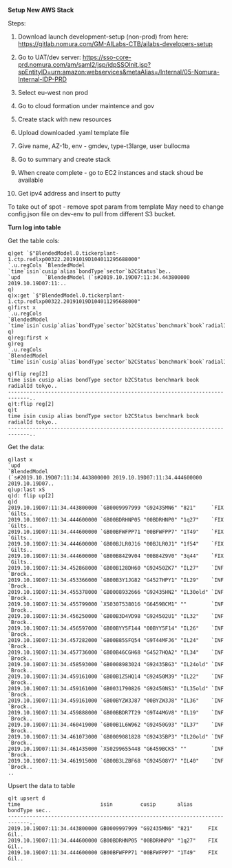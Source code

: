 **Setup New AWS Stack**

Steps:
1. Download launch development-setup (non-prod) from here:
https://gitlab.nomura.com/GM-AILabs-CTB/ailabs-developers-setup

2. Go to UAT/dev server:
https://sso-core-prd.nomura.com/am/saml2/jsp/idpSSOInit.jsp?spEntityID=urn:amazon:webservices&metaAlias=/Internal/05-Nomura-Internal-IDP-PRD

3. Select eu-west non prod
4. Go to cloud formation under maintence and gov
5. Create stack with new resources
6. Upload downloaded .yaml template file
7. Give name, AZ-1b, env - gmdev, type-t3large, user bullocma
8. Go to summary and create stack
9. When create complete - go to EC2 instances and stack shoud be available
10. Get ipv4 address and insert to putty

To take out of spot - remove spot param from template
May need to change config.json file on dev-env to pull from different S3 bucket.







**Turn log into table**

Get the table cols:
```
q)get `$"BlendedModel.0.tickerplant-1.ctp.redlxp00322.20191019D104011295688000"
`.u.regCols `BlendedModel `time`isin`cusip`alias`bondType`sector`b2CStatus`be..
`upd        `BlendedModel (`s#2019.10.19D07:11:34.443800000 2019.10.19D07:11:..
q)
q)x:get `$"BlendedModel.0.tickerplant-1.ctp.redlxp00322.20191019D104011295688000"
q)first x
`.u.regCols
`BlendedModel
`time`isin`cusip`alias`bondType`sector`b2CStatus`benchmark`book`radialId`toky..
q)
q)reg:first x
q)reg
`.u.regCols
`BlendedModel
`time`isin`cusip`alias`bondType`sector`b2CStatus`benchmark`book`radialId`toky..
```

```
q)flip reg[2]
time isin cusip alias bondType sector b2CStatus benchmark book radialId tokyo..
-----------------------------------------------------------------------------..
q)t:flip reg[2]
q)t
time isin cusip alias bondType sector b2CStatus benchmark book radialId tokyo..
-----------------------------------------------------------------------------..
```

Get the data:
```
q)last x
`upd
`BlendedModel
(`s#2019.10.19D07:11:34.443800000 2019.10.19D07:11:34.444600000 2019.10.19D07..
q)up:last xS
q)d: flip up[2]
q)d
2019.10.19D07:11:34.443800000 `GB0009997999 "G92435MN6" "821"     `FIX `Gilts..
2019.10.19D07:11:34.444600000 `GB00BDRHNP05 "00BDRHNP0" "1q27"    `FIX `Gilts..
2019.10.19D07:11:34.444600000 `GB00BFWFPP71 "00BFWFPP7" "1T49"    `FIX `Gilts..
2019.10.19D07:11:34.444600000 `GB00BJLR0J16 "00BJLR0J1" "1f54"    `FIX `Gilts..
2019.10.19D07:11:34.444600000 `GB00B84Z9V04 "00B84Z9V0" "3q44"    `FIX `Gilts..
2019.10.19D07:11:34.452868000 `GB00B128DH60 "G92450ZK7" "IL27"    `INF `Brock..
2019.10.19D07:11:34.453366000 `GB00B3Y1JG82 "G4527HPY1" "IL29"    `INF `Brock..
2019.10.19D07:11:34.455378000 `GB0008932666 "G92435HN2" "IL30old" `INF `Brock..
2019.10.19D07:11:34.455799000 `XS0307538016 "G6459BCM1" ""        `INF `Brock..
2019.10.19D07:11:34.456250000 `GB00B3D4VD98 "G924502U1" "IL32"    `INF `Brock..
2019.10.19D07:11:34.456597000 `GB00BYY5F144 "00BYY5F14" "IL26"    `INF `Brock..
2019.10.19D07:11:34.457282000 `GB00B85SFQ54 "G9T44MFJ6" "IL24"    `INF `Brock..
2019.10.19D07:11:34.457736000 `GB00B46CGH68 "G4527HQA2" "IL34"    `INF `Brock..
2019.10.19D07:11:34.458593000 `GB0008983024 "G92435BG3" "IL24old" `INF `Brock..
2019.10.19D07:11:34.459161000 `GB00B1Z5HQ14 "G92450M39" "IL22"    `INF `Brock..
2019.10.19D07:11:34.459161000 `GB0031790826 "G92450NS3" "IL35old" `INF `Brock..
2019.10.19D07:11:34.459161000 `GB00BYZW3J87 "00BYZW3J8" "IL36"    `INF `Brock..
2019.10.19D07:11:34.459888000 `GB00BBDR7T29 "G9T44MGV8" "IL19"    `INF `Brock..
2019.10.19D07:11:34.460419000 `GB00B1L6W962 "G92450G93" "IL37"    `INF `Brock..
2019.10.19D07:11:34.461073000 `GB0009081828 "G92435BP3" "IL20old" `INF `Brock..
2019.10.19D07:11:34.461435000 `XS0299655448 "G6459BCK5" ""        `INF `Brock..
2019.10.19D07:11:34.461915000 `GB00B3LZBF68 "G924508Y7" "IL40"    `INF `Brock..
..

```


Upsert the data to table
```
q)t upsert d
time                          isin         cusip       alias     bondType sec..
-----------------------------------------------------------------------------..
2019.10.19D07:11:34.443800000 GB0009997999 "G92435MN6" "821"     FIX      Gil..
2019.10.19D07:11:34.444600000 GB00BDRHNP05 "00BDRHNP0" "1q27"    FIX      Gil..
2019.10.19D07:11:34.444600000 GB00BFWFPP71 "00BFWFPP7" "1T49"    FIX      Gil..
```
